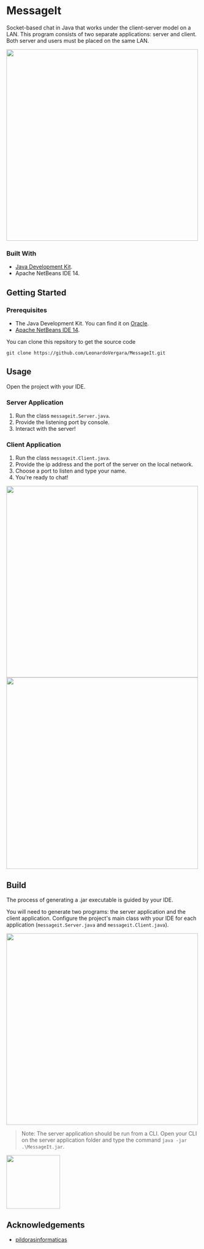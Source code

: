 # MessageIt
Socket-based chat in Java that works under the client-server model on a LAN. This program consists of two separate applications: server and client. Both server and users must be placed on the same LAN.

<img src="https://user-images.githubusercontent.com/73978713/176770899-9d9a8fca-af59-4591-bcf6-d1b0ff73386c.png" height="500">

### Built With

 - [Java Development Kit](https://www.oracle.com/java/technologies/downloads/).
 - Apache NetBeans IDE 14.

## Getting Started
### Prerequisites

 - The Java Development Kit. You can find it on [Oracle](https://www.oracle.com/java/technologies/downloads/).
 - [Apache NetBeans IDE 14](https://netbeans.apache.org).

You can clone this repsitory to get the source code

    git clone https://github.com/LeonardoVergara/MessageIt.git

## Usage

Open the project with your IDE.

### Server Application

  1. Run the class `messageit.Server.java`.
  2. Provide the listening port by console.
  3. Interact with the server!

### Client Application

 1. Run the class `messageit.Client.java`.
 2. Provide the ip address and the port of the server on the local network.
 3. Choose a port to listen and type your name.
 4. You're ready to chat!
 
 <img src="https://user-images.githubusercontent.com/73978713/176770904-73af4fa3-a91f-4d79-bf50-4172ddd0840e.png" height="500">
 <img src="https://user-images.githubusercontent.com/73978713/176770899-9d9a8fca-af59-4591-bcf6-d1b0ff73386c.png" height="500">
 
## Build

The process of generating a .jar executable is guided by your IDE.

You will need to generate two programs: the server application and the client application. Configure the project's main class with your IDE for each application (`messageit.Server.java` and `messageit.Client.java`).

<img src="https://user-images.githubusercontent.com/73978713/176773195-6ae7a368-34cd-4a8b-b8ea-cb1e1eb33a11.png" height="500">

> Note: The server application should be run from a CLI. Open your CLI on the server application folder and type the command `java -jar .\MessageIt.jar`.
<img src="https://user-images.githubusercontent.com/73978713/176770895-a399eef5-23ee-4b1f-8102-14a60a6f4fa1.png" height="140">

## Acknowledgements

 - [pildorasinformaticas](https://youtube.com/playlist?list=PLU8oAlHdN5BktAXdEVCLUYzvDyqRQJ2lk)
